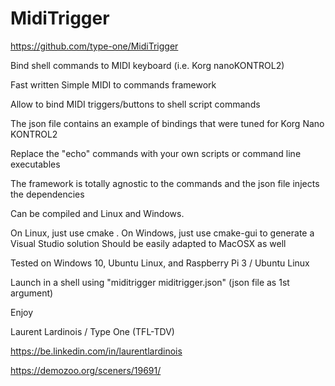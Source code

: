 # MidiTrigger

https://github.com/type-one/MidiTrigger

Bind shell commands to MIDI keyboard (i.e. Korg nanoKONTROL2)


Fast written Simple MIDI to commands framework

Allow to bind MIDI triggers/buttons to shell script commands


The json file contains an example of bindings that were tuned for Korg Nano KONTROL2

Replace the "echo" commands with your own scripts or command line executables


The framework is totally agnostic to the commands and the json file injects the dependencies


Can be compiled and Linux and Windows.

On Linux, just use cmake .
On Windows, just use cmake-gui to generate a Visual Studio solution
Should be easily adapted to MacOSX as well

Tested on Windows 10, Ubuntu Linux,  and Raspberry Pi 3 / Ubuntu Linux

Launch in a shell using "miditrigger miditrigger.json"  (json file as 1st argument)



Enjoy

Laurent Lardinois / Type One (TFL-TDV)

https://be.linkedin.com/in/laurentlardinois

https://demozoo.org/sceners/19691/
